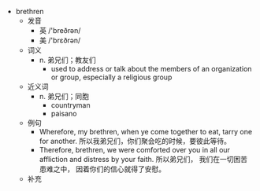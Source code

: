 - brethren
  - 发音
    - 英 /'breðrən/
    - 美 /'brɛðrən/
  - 词义
    - n. 弟兄们；教友们
      - used to address or talk about the members of an organization or group, especially a religious group
  - 近义词
    - n. 弟兄们；同胞
      - countryman
      - paisano
  - 例句
    - Wherefore, my brethren, when ye come together to eat, tarry one for another. 所以我弟兄们，你们聚会吃的时候，要彼此等待。
    - Therefore, brethren, we were comforted over you in all our affliction and distress by your faith. 所以弟兄们， 我们在一切困苦患难之中， 因着你们的信心就得了安慰。
  - 补充